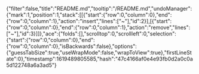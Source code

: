 {"filter":false,"title":"README.md","tooltip":"/README.md","undoManager":{"mark":1,"position":1,"stack":[[{"start":{"row":0,"column":0},"end":{"row":0,"column":1},"action":"insert","lines":["~"],"id":2}],[{"start":{"row":0,"column":0},"end":{"row":0,"column":1},"action":"remove","lines":["~"],"id":3}]]},"ace":{"folds":[],"scrolltop":0,"scrollleft":0,"selection":{"start":{"row":0,"column":0},"end":{"row":0,"column":0},"isBackwards":false},"options":{"guessTabSize":true,"useWrapMode":false,"wrapToView":true},"firstLineState":0},"timestamp":1619489805585,"hash":"47c4166af0e4e93fb0d2a0c0a5d122748a6a3ad5"}